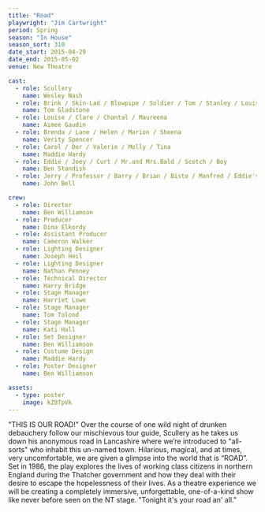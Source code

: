 ```yaml
---
title: "Road"
playwright: "Jim Cartwright"
period: Spring
season: "In House"
season_sort: 310
date_start: 2015-04-29
date_end: 2015-05-02
venue: New Theatre

cast:
  - role: Scullery
    name: Wesley Nash
  - role: Brink / Skin-Lad / Blowpipe / Soldier / Tom / Stanley / Louise's Brother
    name: Tom Gladstone
  - role: Louise / Clare / Chantal / Maureena
    name: Aimee Gaudin
  - role: Brenda / Lane / Helen / Marion / Sheena
    name: Verity Spencer
  - role: Carol / Dor / Valerie / Molly / Tina
    name: Maddie Hardy
  - role: Eddie / Joey / Curt / Mr.and Mrs.Bald / Scotch / Boy
    name: Ben Standish
  - role: Jerry / Professor / Barry / Brian / Bisto / Manfred / Eddie's Dad
    name: John Bell

crew:
  - role: Director
    name: Ben Williamson
  - role: Producer
    name: Dina Elkordy
  - role: Assistant Producer
    name: Cameron Walker
  - role: Lighting Designer
    name: Joseph Heil
  - role: Lighting Designer
    name: Nathan Penney
  - role: Technical Director
    name: Harry Bridge
  - role: Stage Manager
    name: Harriet Lowe
  - role: Stage Manager
    name: Tom Tolond
  - role: Stage Manager
    name: Kati Hall
  - role: Set Designer
    name: Ben Williamson
  - role: Costume Design
    name: Maddie Hardy
  - role: Poster Designer
    name: Ben Williamson

assets:
  - type: poster
    image: kZ8TpVk
---
```


"THIS IS OUR ROAD!" Over the course of one wild night of drunken debauchery follow our mischievous tour guide, Scullery as he takes us down his anonymous road in Lancashire where we’re introduced to "all-sorts" who inhabit this un-named town. Hilarious, magical, and at times, very uncomfortable, we are given a glimpse into the world that is “ROAD”. Set in 1986, the play explores the lives of working class citizens in northern England during the Thatcher government and how they deal with their desire to escape the hopelessness of their lives. As a theatre experience we will be creating a completely immersive, unforgettable, one-of-a-kind show like never before seen on the NT stage. "Tonight it's your road an' all."
